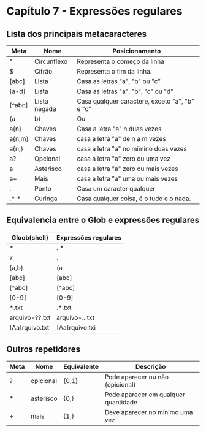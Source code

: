 #	Capítulo 7 - Expressões regulares

##  Lista dos principais metacaracteres

Meta	| Nome			|	Posicionamento
-------	| -------------	| -----------------
^		| Circunflexo	| Representa o começo da linha 
$		| Cifrão		| Representa o fim da linha.
[abc]	| Lista			| Casa as letras "a", "b" ou "c"
[a-d]	| Lista			| Casa as letras "a", "b", "c" ou "d"
[^abc]	| Lista negada	| Casa qualquer caractere, exceto "a", "b" e "c"
(a|b)	| Ou			| Casa as strings "a" ou "b"
a{n}	| Chaves		| Casa a letra "a" n duas vezes
a{n,m}	| Chaves		| casa a letra "a" de n a m vezes
a{n,}	| Chaves		| casa a letra "a" no mímino duas vezes
a?		| Opcional		| casa a letra "a" zero ou uma vez
a		| Asterisco		| casa a letra "a" zero ou mais vezes
a+		| Mais			| casa a letra "a" uma ou mais vezes
.		| Ponto			| Casa um caracter qualquer
.*     *| Curinga		| Casa qualquer coisa, é o tudo e o nada.

##  Equivalencia entre o Glob e expressões regulares

Gloob(shell)	|	Expressões regulares
-------------	| ----------------------
*				| . *
?				| .
{a,b}			| (a|b)
[abc]			| [abc]
[^abc]			| [^abc]
[0-9]			| [0-9]
*.txt			| .*\.txt
arquivo-??.txt	| arquivo-..\.txt
[Aa]rquivo.txt	| [Aa]rquivo\.txi

##  Outros repetidores

Meta	| Nome		| Equivalente	| Descrição
------	| ---------	| ------------	| --------
?		| opicional	| {0,1}			| Pode aparecer ou não (opicional)
*		| asterisco	| {0,}			| Pode aparecer em qualquer quantidade
+		| mais		| {1,}			| Deve aparecer no mínimo uma vez

